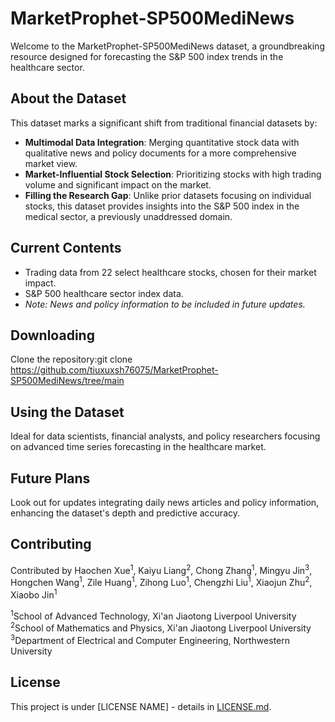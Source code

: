 # MarketProphet-SP500MediNews

Welcome to the MarketProphet-SP500MediNews dataset, a groundbreaking resource designed for forecasting the S&P 500 index trends in the healthcare sector.

## About the Dataset

This dataset marks a significant shift from traditional financial datasets by:
- **Multimodal Data Integration**: Merging quantitative stock data with qualitative news and policy documents for a more comprehensive market view.
- **Market-Influential Stock Selection**: Prioritizing stocks with high trading volume and significant impact on the market.
- **Filling the Research Gap**: Unlike prior datasets focusing on individual stocks, this dataset provides insights into the S&P 500 index in the medical sector, a previously unaddressed domain.

## Current Contents
- Trading data from 22 select healthcare stocks, chosen for their market impact.
- S&P 500 healthcare sector index data.
- *Note: News and policy information to be included in future updates.*

## Downloading
Clone the repository:git clone https://github.com/tiuxuxsh76075/MarketProphet-SP500MediNews/tree/main

## Using the Dataset
Ideal for data scientists, financial analysts, and policy researchers focusing on advanced time series forecasting in the healthcare market.

## Future Plans
Look out for updates integrating daily news articles and policy information, enhancing the dataset's depth and predictive accuracy.

## Contributing
Contributed by Haochen Xue<sup>1</sup>, Kaiyu Liang<sup>2</sup>, Chong Zhang<sup>1</sup>, Mingyu Jin<sup>3</sup>, 
Hongchen Wang<sup>1</sup>, Zile Huang<sup>1</sup>, Zihong Luo<sup>1</sup>, Chengzhi Liu<sup>1</sup>, 
Xiaojun Zhu<sup>2</sup>, Xiaobo Jin<sup>1</sup>

<sup>1</sup>School of Advanced Technology, Xi'an Jiaotong Liverpool University  
<sup>2</sup>School of Mathematics and Physics, Xi'an Jiaotong Liverpool University  
<sup>3</sup>Department of Electrical and Computer Engineering, Northwestern University  

## License
This project is under [LICENSE NAME] - details in [LICENSE.md](LINK_TO_LICENSE).
